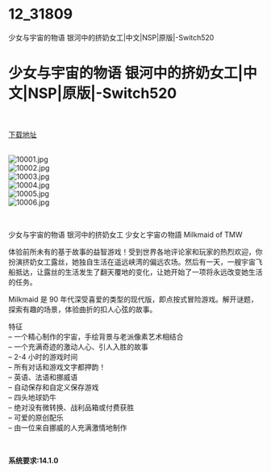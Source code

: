 # 12_31809
少女与宇宙的物语 银河中的挤奶女工|中文|NSP|原版|-Switch520
# 少女与宇宙的物语 银河中的挤奶女工|中文|NSP|原版|-Switch520
 <br/></br>
[下载地址](https://www.switch520.cc/article/31809 "下载地址")
<br/></br>

<p><img title="10001.jpg" src="https://www.switch520.cc/muke_img/2022_05_26_e44d30def6503.jpg" alt="10001.jpg"><br>
<img title="10002.jpg" src="https://www.switch520.cc/muke_img/2022_05_26_2f20bed9564f9.jpg" alt="10002.jpg"><br>
<img title="10003.jpg" src="https://www.switch520.cc/muke_img/2022_05_26_916080a409c5f.jpg" alt="10003.jpg"><br>
<img title="10004.jpg" src="https://www.switch520.cc/muke_img/2022_05_26_dced61fa53558.jpg" alt="10004.jpg"><br>
<img title="10005.jpg" src="https://www.switch520.cc/muke_img/2022_05_26_f160603259adf.jpg" alt="10005.jpg"><br>
<img title="10006.jpg" src="https://www.switch520.cc/muke_img/2022_05_26_1e14f71d7cddd.jpg" alt="10006.jpg"></p>
<p>&nbsp;</p>
<p>少女与宇宙的物语 银河中的挤奶女工 少女と宇宙の物語 Milkmaid of TMW</p>
<p>体验前所未有的基于故事的益智游戏！受到世界各地评论家和玩家的热烈欢迎，你扮演挤奶女工露丝，她独自生活在遥远峡湾的偏远农场。然后有一天，一艘宇宙飞船抵达，让露丝的生活发生了翻天覆地的变化，让她开始了一项将永远改变她生活的任务。</p>
<p>Milkmaid 是 90 年代深受喜爱的类型的现代版，即点按式冒险游戏。解开谜题，探索有趣的场景，体验曲折的扣人心弦的故事。</p>
<p>特征<br>
– 一个精心制作的宇宙，手绘背景与老派像素艺术相结合<br>
– 一个充满奇迹的激动人心、引人入胜的故事<br>
– 2-4 小时的游戏时间<br>
– 所有对话和游戏文字都押韵！<br>
– 英语、法语和挪威语<br>
– 自动保存和自定义保存游戏<br>
– 四头地球奶牛<br>
– 绝对没有微转换、战利品箱或付费获胜<br>
– 可爱的原创配乐<br>
– 由一位来自挪威的人充满激情地制作</p>
<p>&nbsp;</p>
<p><strong>系统要求:14.1.0</strong></p>



<div class="jfk-bubble gtx-bubble" style="visibility: visible; left: -220px; top: 137px; opacity: 1;" role="alertdialog" aria-describedby="bubble-2">
<div class="jfk-bubble-arrow-id jfk-bubble-arrow jfk-bubble-arrowup" style="left: 459.219px;">
<div class="jfk-bubble-arrowimplafter"></div>
</div>
</div>
<p></p> 
